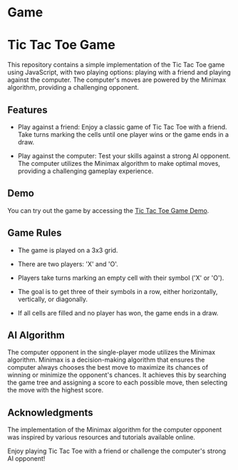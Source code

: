 # Game

# Tic Tac Toe Game

This repository contains a simple implementation of the Tic Tac Toe game using JavaScript, with two playing options: playing with a friend and playing against the computer. The computer's moves are powered by the Minimax algorithm, providing a challenging opponent.

## Features

- Play against a friend: Enjoy a classic game of Tic Tac Toe with a friend. Take turns marking the cells until one player wins or the game ends in a draw.

- Play against the computer: Test your skills against a strong AI opponent. The computer utilizes the Minimax algorithm to make optimal moves, providing a challenging gameplay experience.

## Demo

You can try out the game by accessing the [Tic Tac Toe Game Demo](https://ttt-tic-tac-toe-ttt.netlify.app/).


## Game Rules

- The game is played on a 3x3 grid.

- There are two players: 'X' and 'O'. 

- Players take turns marking an empty cell with their symbol ('X' or 'O').

- The goal is to get three of their symbols in a row, either horizontally, vertically, or diagonally.

- If all cells are filled and no player has won, the game ends in a draw.

## AI Algorithm

The computer opponent in the single-player mode utilizes the Minimax algorithm. Minimax is a decision-making algorithm that ensures the computer always chooses the best move to maximize its chances of winning or minimize the opponent's chances. It achieves this by searching the game tree and assigning a score to each possible move, then selecting the move with the highest score.


## Acknowledgments

The implementation of the Minimax algorithm for the computer opponent was inspired by various resources and tutorials available online.

Enjoy playing Tic Tac Toe with a friend or challenge the computer's strong AI opponent!
